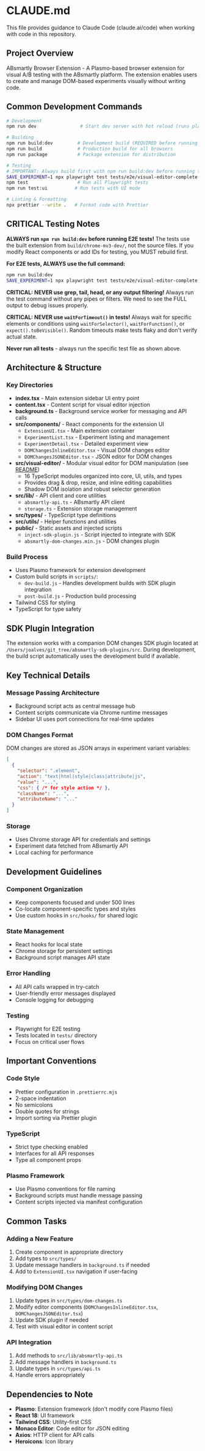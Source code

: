 # CLAUDE.md

This file provides guidance to Claude Code (claude.ai/code) when working with code in this repository.

## Project Overview

ABsmartly Browser Extension - A Plasmo-based browser extension for visual A/B testing with the ABsmartly platform. The extension enables users to create and manage DOM-based experiments visually without writing code.

## Common Development Commands

```bash
# Development
npm run dev                # Start dev server with hot reload (runs plasmo dev and SDK plugin watcher)

# Building
npm run build:dev         # Development build (REQUIRED before running tests!)
npm run build             # Production build for all browsers
npm run package           # Package extension for distribution

# Testing
# IMPORTANT: Always build first with npm run build:dev before running tests!
SAVE_EXPERIMENT=1 npx playwright test tests/e2e/visual-editor-complete.spec.ts  # Run specific E2E test
npm test                  # Run all Playwright tests
npm run test:ui          # Run tests with UI mode

# Linting & Formatting
npx prettier --write .   # Format code with Prettier
```

## CRITICAL Testing Notes

**ALWAYS run `npm run build:dev` before running E2E tests!** The tests use the built extension from `build/chrome-mv3-dev/`, not the source files. If you modify React components or add IDs for testing, you MUST rebuild first.

**For E2E tests, ALWAYS use the full command:**
```bash
npm run build:dev
SAVE_EXPERIMENT=1 npx playwright test tests/e2e/visual-editor-complete.spec.ts
```

**CRITICAL: NEVER use grep, tail, head, or any output filtering!** Always run the test command without any pipes or filters. We need to see the FULL output to debug issues properly.

**CRITICAL: NEVER use `waitForTimeout()` in tests!** Always wait for specific elements or conditions using `waitForSelector()`, `waitForFunction()`, or `expect().toBeVisible()`. Random timeouts make tests flaky and don't verify actual state.

**Never run all tests** - always run the specific test file as shown above.

## Architecture & Structure

### Key Directories
- **index.tsx** - Main extension sidebar UI entry point
- **content.tsx** - Content script for visual editor injection
- **background.ts** - Background service worker for messaging and API calls
- **src/components/** - React components for the extension UI
  - `ExtensionUI.tsx` - Main extension container
  - `ExperimentList.tsx` - Experiment listing and management
  - `ExperimentDetail.tsx` - Detailed experiment view
  - `DOMChangesInlineEditor.tsx` - Visual DOM changes editor
  - `DOMChangesJSONEditor.tsx` - JSON editor for DOM changes
- **src/visual-editor/** - Modular visual editor for DOM manipulation (see [README](src/visual-editor/README.md))
  - 16 TypeScript modules organized into core, UI, utils, and types
  - Provides drag & drop, resize, and inline editing capabilities
  - Shadow DOM isolation and robust selector generation
- **src/lib/** - API client and core utilities
  - `absmartly-api.ts` - ABsmartly API client
  - `storage.ts` - Extension storage management
- **src/types/** - TypeScript type definitions
- **src/utils/** - Helper functions and utilities
- **public/** - Static assets and injected scripts
  - `inject-sdk-plugin.js` - Script injected to integrate with SDK
  - `absmartly-dom-changes.min.js` - DOM changes plugin

### Build Process
- Uses Plasmo framework for extension development
- Custom build scripts in `scripts/`:
  - `dev-build.js` - Handles development builds with SDK plugin integration
  - `post-build.js` - Production build processing
- Tailwind CSS for styling
- TypeScript for type safety

## SDK Plugin Integration

The extension works with a companion DOM changes SDK plugin located at `/Users/joalves/git_tree/absmartly-sdk-plugins/src`. During development, the build script automatically uses the development build if available.

## Key Technical Details

### Message Passing Architecture
- Background script acts as central message hub
- Content scripts communicate via Chrome runtime messages
- Sidebar UI uses port connections for real-time updates

### DOM Changes Format
DOM changes are stored as JSON arrays in experiment variant variables:
```json
[
  {
    "selector": ".element",
    "action": "text|html|style|class|attribute|js",
    "value": "...",
    "css": { /* for style action */ },
    "className": "...",
    "attributeName": "..."
  }
]
```

### Storage
- Uses Chrome storage API for credentials and settings
- Experiment data fetched from ABsmartly API
- Local caching for performance

## Development Guidelines

### Component Organization
- Keep components focused and under 500 lines
- Co-locate component-specific types and styles
- Use custom hooks in `src/hooks/` for shared logic

### State Management
- React hooks for local state
- Chrome storage for persistent settings
- Background script manages API state

### Error Handling
- All API calls wrapped in try-catch
- User-friendly error messages displayed
- Console logging for debugging

### Testing
- Playwright for E2E testing
- Tests located in `tests/` directory
- Focus on critical user flows

## Important Conventions

### Code Style
- Prettier configuration in `.prettierrc.mjs`
- 2-space indentation
- No semicolons
- Double quotes for strings
- Import sorting via Prettier plugin

### TypeScript
- Strict type checking enabled
- Interfaces for all API responses
- Type all component props

### Plasmo Framework
- Use Plasmo conventions for file naming
- Background scripts must handle message passing
- Content scripts injected via manifest configuration

## Common Tasks

### Adding a New Feature
1. Create component in appropriate directory
2. Add types to `src/types/`
3. Update message handlers in `background.ts` if needed
4. Add to `ExtensionUI.tsx` navigation if user-facing

### Modifying DOM Changes
1. Update types in `src/types/dom-changes.ts`
2. Modify editor components (`DOMChangesInlineEditor.tsx`, `DOMChangesJSONEditor.tsx`)
3. Update SDK plugin if needed
4. Test with visual editor in content script

### API Integration
1. Add methods to `src/lib/absmartly-api.ts`
2. Add message handlers in `background.ts`
3. Update types in `src/types/api.ts`
4. Handle errors appropriately

## Dependencies to Note

- **Plasmo**: Extension framework (don't modify core Plasmo files)
- **React 18**: UI framework
- **Tailwind CSS**: Utility-first CSS
- **Monaco Editor**: Code editor for JSON editing
- **Axios**: HTTP client for API calls
- **Heroicons**: Icon library